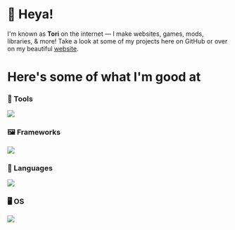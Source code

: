 # 👋 Heya!
I'm known as **Tori** on the internet — I make websites, games, mods, libraries, & more! Take a look at some of my projects here on GitHub or over on my beautiful [website](https://7ori.dev).

# Here's some of what I'm good at

### 🧰 Tools

<p align="left"> <a href="https://github.com/7orivorian"><img src="https://go-skill-icons.vercel.app/api/icons?i=idea,vscode,git,github,npm,postman,heroku,githubpages,cloudflare,mongodb,discord&perline=7"> </a> </p>

### 🖼️ Frameworks

<p align="left"> <a href="https://github.com/7orivorian"><img src="https://go-skill-icons.vercel.app/api/icons?i=maven,gradle,express,nodejs&perline=7"> </a> </p>

### 📜 Languages

<p align="left"> <a href="https://github.com/7orivorian"><img src="https://go-skill-icons.vercel.app/api/icons?i=java,js,html,css,scss,md,regex,yaml&perline=7"> </a> </p>

### 🖥️ OS

<p align="left"> <a href="https://github.com/7orivorian"><img src="https://go-skill-icons.vercel.app/api/icons?i=windows,linux&perline=7"> </a> </p>
